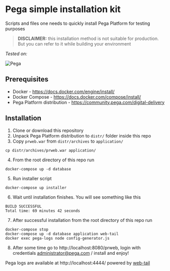 # Pega simple installation kit

Scripts and files one needs to quickly install Pega Platform for testing purposes

> **DISCLAIMER:** this installation method is not suitable for production. But you can refer to it while building your environment

_Tested on:_ 

![Pega](https://img.shields.io/badge/pega-8.5.1%20|%208.6.1%20|%208.6.2-433254)

## Prerequisites

- Docker - https://docs.docker.com/engine/install/
- Docker Compose - https://docs.docker.com/compose/install/
- Pega Platform distribution - https://community.pega.com/digital-delivery

## Installation

1. Clone or download this repository
2. Unpack Pega Platform distribution to `distr/` folder inside this repo
3. Copy `prweb.war` from `distr/archives` to `application/`

```shell
cp distr/archives/prweb.war application/
```

4. From the root directory of this repo run 

```shell
docker-compose up -d database
```

5. Run installer script

```shell
docker-compose up installer
```

6. Wait until installation finishes. You will see something like this

```shell
BUILD SUCCESSFUL
Total time: 69 minutes 42 seconds
```

7. After successful installation from the root directory of this repo run

```shell
docker-compose stop
docker-compose up -d database application web-tail
docker exec pega-logs node config-generator.js
```

8. After some time go to http://localhost:8080/prweb, login with credentials administrator@pega.com / install and enjoy! 

Pega logs are available at http://localhost:4444/ powered by [web-tail](https://github.com/mishankov/web-tail)
